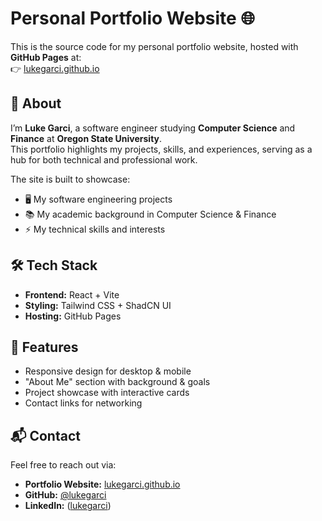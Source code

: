 # Personal Portfolio Website 🌐

This is the source code for my personal portfolio website, hosted with **GitHub Pages** at:  
👉 [lukegarci.github.io](https://lukegarci.github.io/)

## 🚀 About
I’m **Luke Garci**, a software engineer studying **Computer Science** and **Finance** at **Oregon State University**.  
This portfolio highlights my projects, skills, and experiences, serving as a hub for both technical and professional work.  

The site is built to showcase:
- 🖥️ My software engineering projects  
- 📚 My academic background in Computer Science & Finance  
- ⚡ My technical skills and interests  

## 🛠️ Tech Stack
- **Frontend:** React + Vite  
- **Styling:** Tailwind CSS + ShadCN UI  
- **Hosting:** GitHub Pages  

## 📂 Features
- Responsive design for desktop & mobile  
- "About Me" section with background & goals  
- Project showcase with interactive cards  
- Contact links for networking  

## 📬 Contact
Feel free to reach out via:  
- **Portfolio Website:** [lukegarci.github.io](https://lukegarci.github.io/)  
- **GitHub:** [@lukegarci](https://github.com/lukegarci)  
- **LinkedIn:** ([lukegarci](https://www.linkedin.com/in/lukegarci))  


